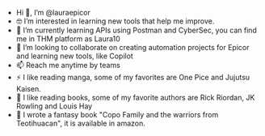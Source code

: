- Hi 👋, I’m @lauraepicor
- 🤓 I’m interested in learning new tools that help me improve.
- 🌱 I’m currently learning APIs using Postman and CyberSec, you can find me in THM platform as Laura10 
- 💞️ I’m looking to collaborate on creating automation projects for Epicor and learning new tools, like Copilot
- 📫 Reach me anytime by teams  
- ⚡ I like reading manga, some of my favorites are One Pice and Jujutsu Kaisen.
- 📖 I like reading books, some of my favorite authors are Rick Riordan, JK Rowling and Louis Hay
- 👀 I wrote a fantasy book "Copo Family and the warriors from Teotihuacan", it is available in amazon. 

<!---
lauraepicor/lauraepicor is a ✨ special ✨ repository because its `README.md` (this file) appears on your GitHub profile.
You can click the Preview link to take a look at your changes.
--->
